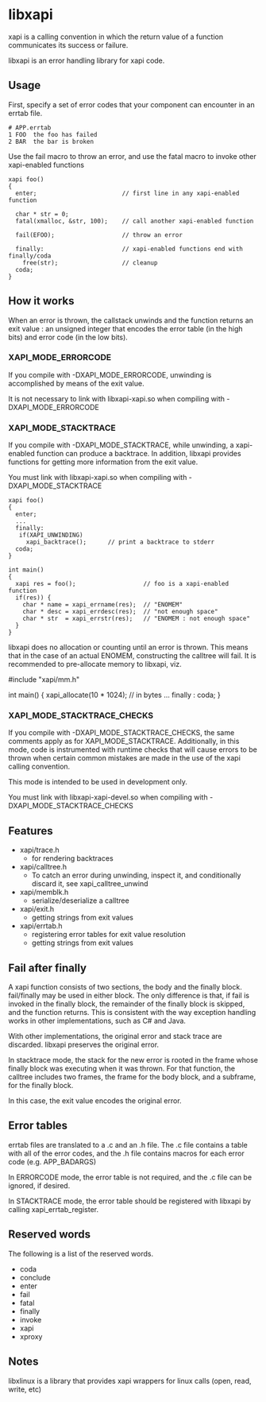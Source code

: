 # libxapi

xapi is a calling convention in which the return value of a function communicates its success or
failure.

libxapi is an error handling library for xapi code.

## Usage

First, specify a set of error codes that your component can encounter in an errtab file.

    # APP.errtab
    1 FOO  the foo has failed
    2 BAR  the bar is broken

Use the fail macro to throw an error, and use the fatal macro to invoke other xapi-enabled functions

    xapi foo()
    {
      enter;                        // first line in any xapi-enabled function

      char * str = 0;
      fatal(xmalloc, &str, 100);    // call another xapi-enabled function

      fail(EFOO);                   // throw an error

      finally:                      // xapi-enabled functions end with finally/coda
        free(str);                  // cleanup
      coda;
    }

## How it works

When an error is thrown, the callstack unwinds and the function returns an exit value : an unsigned
integer that encodes the error table (in the high bits) and error code (in the low bits).

### XAPI_MODE_ERRORCODE

If you compile with -DXAPI_MODE_ERRORCODE, unwinding is accomplished by means of the exit value.

It is not necessary to link with libxapi-xapi.so when compiling with -DXAPI_MODE_ERRORCODE

### XAPI_MODE_STACKTRACE

If you compile with -DXAPI_MODE_STACKTRACE, while unwinding, a xapi-enabled function can produce a
backtrace. In addition, libxapi provides functions for getting more information from the exit value.

You must link with libxapi-xapi.so when compiling with -DXAPI_MODE_STACKTRACE

    xapi foo()
    {
      enter;
      ...
      finally:
       if(XAPI_UNWINDING)
         xapi_backtrace();      // print a backtrace to stderr
      coda;
    }

    int main()
    {
      xapi res = foo();                   // foo is a xapi-enabled function
      if(res)) {
        char * name = xapi_errname(res);  // "ENOMEM"
        char * desc = xapi_errdesc(res);  // "not enough space"
        char * str  = xapi_errstr(res);   // "ENOMEM : not enough space"
      }
    }

libxapi does no allocation or counting until an error is thrown. This means that in the case of an
actual ENOMEM, constructing the calltree will fail. It is recommended to pre-allocate memory to
libxapi, viz.

 #include "xapi/mm.h"

 int main() {
   xapi_allocate(10 * 1024);     // in bytes
   ...
   finally : coda;
 }

### XAPI_MODE_STACKTRACE_CHECKS

If you compile with -DXAPI_MODE_STACKTRACE_CHECKS, the same comments apply as for XAPI_MODE_STACKTRACE.
Additionally, in this mode, code is instrumented with runtime checks that will cause errors to be thrown
when certain common mistakes are made in the use of the xapi calling convention.

This mode is intended to be used in development only.

You must link with libxapi-xapi-devel.so when compiling with -DXAPI_MODE_STACKTRACE_CHECKS

## Features

* xapi/trace.h
  * for rendering backtraces
* xapi/calltree.h
  * To catch an error during unwinding, inspect it, and conditionally discard it, see xapi_calltree_unwind
* xapi/memblk.h
  * serialize/deserialize a calltree
* xapi/exit.h
  * getting strings from exit values
* xapi/errtab.h
  * registering error tables for exit value resolution
  * getting strings from exit values

## Fail after finally

A xapi function consists of two sections, the body and the finally block. fail/finally may be used
in either block. The only difference is that, if fail is invoked in the finally block, the remainder
of the finally block is skipped, and the function returns. This is consistent with the way exception
handling works in other implementations, such as C# and Java.

With other implementations, the original error and stack trace are discarded. libxapi preserves the
original error.

In stacktrace mode, the stack for the new error is rooted in the frame whose finally block was
executing when it was thrown. For that function, the calltree includes two frames, the frame for the
body block, and a subframe, for the finally block.

In this case, the exit value encodes the original error.

## Error tables

errtab files are translated to a .c and an .h file. The .c file contains a table with all of the
error codes, and the .h file contains macros for each error code (e.g. APP_BADARGS)

In ERRORCODE mode, the error table is not required, and the .c file can be ignored, if desired.

In STACKTRACE mode, the error table should be registered with libxapi by calling
xapi_errtab_register.

## Reserved words

The following is a list of the reserved words.

* coda
* conclude
* enter
* fail
* fatal
* finally
* invoke
* xapi
* xproxy

## Notes

libxlinux is a library that provides xapi wrappers for linux calls (open, read, write, etc)

